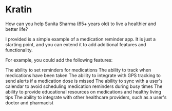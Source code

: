 # Kratin
How can you help Sunita Sharma (65+ years old) to live a healthier and better life?

I provided is a simple example of a medication reminder app. It is just a starting point, and you can extend it to add additional features and functionality.

For example, you could add the following features:

The ability to set reminders for medications
The ability to track when medications have been taken
The ability to integrate with GPS tracking to send alerts if a medication dose is missed
The ability to sync with a user's calendar to avoid scheduling medication reminders during busy times
The ability to provide educational resources on medications and healthy living tips
The ability to integrate with other healthcare providers, such as a user's doctor and pharmacist
